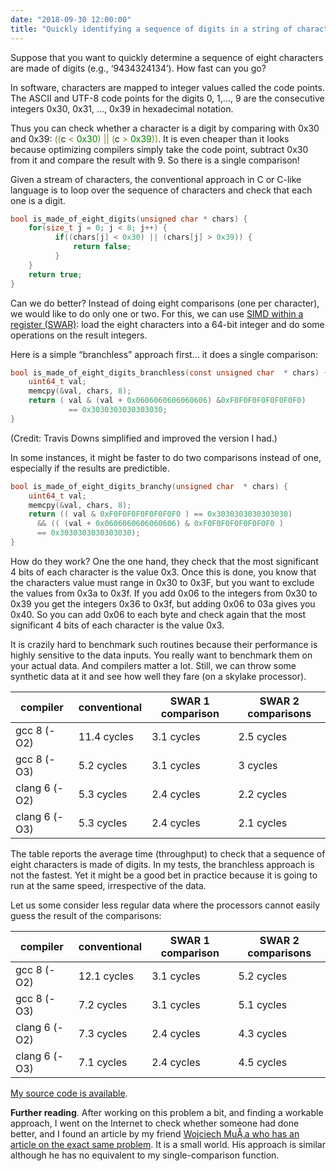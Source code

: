 ```yaml
---
date: "2018-09-30 12:00:00"
title: "Quickly identifying a sequence of digits in a string of characters"
---
```




Suppose that you want to quickly determine a sequence of eight characters are made of digits (e.g., &lsquo;9434324134&rsquo;). How fast can you go?

In software, characters are mapped to integer values called the code points. The ASCII and UTF-8 code points for the digits 0, 1,&hellip;, 9 are the consecutive integers 0x30, 0x31, &hellip;, 0x39 in hexadecimal notation. 

Thus you can check whether a character is a digit by comparing with 0x30 and 0x39: <span style="color:#808030; ">(</span><span style="color:#808030; ">(</span>c <span style="color:#808030; ">&lt;</span> <span style="color:#008000; ">0x30</span><span style="color:#808030; ">)</span> <span style="color:#808030; ">|</span><span style="color:#808030; ">|</span> <span style="color:#808030; ">(</span>c <span style="color:#808030; ">></span> <span style="color:#008000; ">0x39</span><span style="color:#808030; ">)</span><span style="color:#808030; ">)</span>. It is even cheaper than it looks because optimizing compilers simply take the code point, subtract 0x30 from it and compare the result with 9. So there is a single comparison!

Given a stream of characters, the conventional approach in C or C-like language is to loop over the sequence of characters and check that each one is a digit.
```C
bool is_made_of_eight_digits(unsigned char * chars) {
    for(size_t j = 0; j < 8; j++) {
          if((chars[j] < 0x30) || (chars[j] > 0x39)) {
              return false;
          }
    }
    return true;
}
```


Can we do better? Instead of doing eight comparisons (one per character), we would like to do only one or two. For this, we can use [SIMD within a register (SWAR)](https://en.wikipedia.org/wiki/SWAR): load the eight characters into a 64-bit integer and do some operations on the result integers.

Here is a simple &ldquo;branchless&rdquo; approach first&hellip; it does a single comparison:
```C
bool is_made_of_eight_digits_branchless(const unsigned char  * chars) {
    uint64_t val;
    memcpy(&val, chars, 8);
    return ( val & (val + 0x0606060606060606) &0xF0F0F0F0F0F0F0F0) 
             == 0x3030303030303030;
}
```


(Credit: Travis Downs simplified and improved the version I had.)

In some instances, it might be faster to do two comparisons instead of one, especially if the results are predictible.
```C
bool is_made_of_eight_digits_branchy(unsigned char  * chars) {
    uint64_t val;
    memcpy(&val, chars, 8);
    return (( val & 0xF0F0F0F0F0F0F0F0 ) == 0x3030303030303030)
      && (( (val + 0x0606060606060606) & 0xF0F0F0F0F0F0F0F0 )
      == 0x3030303030303030); 
}
```


How do they work? One the one hand, they check that the most significant 4 bits of each character is the value 0x3. Once this is done, you know that the characters value must range in 0x30 to 0x3F, but you want to exclude the values from 0x3a to 0x3f. If you add 0x06 to the integers from 0x30 to 0x39 you get the integers 0x36 to 0x3f, but adding 0x06 to 03a gives you 0x40. So you can add 0x06 to each byte and check again that the most significant 4 bits of each character is the value 0x3. 

It is crazily hard to benchmark such routines because their performance is highly sensitive to the data inputs. You really want to benchmark them on your actual data. And compilers matter a lot. Still, we can throw some synthetic data at it and see how well they fare (on a skylake processor). 

compiler                 |conventional             |SWAR 1 comparison        |SWAR 2 comparisons       |
-------------------------|-------------------------|-------------------------|-------------------------|
gcc 8 (-O2)              |11.4 cycles              |3.1 cycles               |2.5 cycles               |
gcc 8 (-O3)              |5.2 cycles               |3.1 cycles               |3 cycles                 |
clang 6 (-O2)            |5.3 cycles               |2.4 cycles               |2.2 cycles               |
clang 6 (-O3)            |5.3 cycles               |2.4 cycles               |2.1 cycles               |


The table reports the average time (throughput) to check that a sequence of eight characters is made of digits. In my tests, the branchless approach is not the fastest. Yet it might be a good bet in practice because it is going to run at the same speed, irrespective of the data.

Let us some consider less regular data where the processors cannot easily guess the result of the comparisons:

compiler                 |conventional             |SWAR 1 comparison        |SWAR 2 comparisons       |
-------------------------|-------------------------|-------------------------|-------------------------|
gcc 8 (-O2)              |12.1 cycles              |3.1 cycles               |5.2 cycles               |
gcc 8 (-O3)              |7.2 cycles               |3.1 cycles               |5.1 cycles               |
clang 6 (-O2)            |7.3 cycles               |2.4 cycles               |4.3 cycles               |
clang 6 (-O3)            |7.1 cycles               |2.4 cycles               |4.5 cycles               |


[My source code is available](https://github.com/lemire/Code-used-on-Daniel-Lemire-s-blog/tree/master/2018/09/30).

__Further reading__. After working on this problem a bit, and finding a workable approach, I went on the Internet to check whether someone had done better, and I found an article by my friend [Wojciech MuÅ‚a who has an article on the exact same problem](http://0x80.pl/articles/swar-digits-validate.html). It is a small world. His approach is similar although he has no equivalent to my single-comparison function. 

